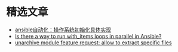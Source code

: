 # 精选文章

- [ansible自动化：操作系统初始化具体实现](https://juejin.cn/post/6995171921004331038)
- [Is there a way to run with_items loops in parallel in Ansible?](https://devops.stackexchange.com/questions/3860/is-there-a-way-to-run-with-items-loops-in-parallel-in-ansible)
- [unarchive module feature request: allow to extract specific files](https://github.com/ansible/ansible/issues/27081)
